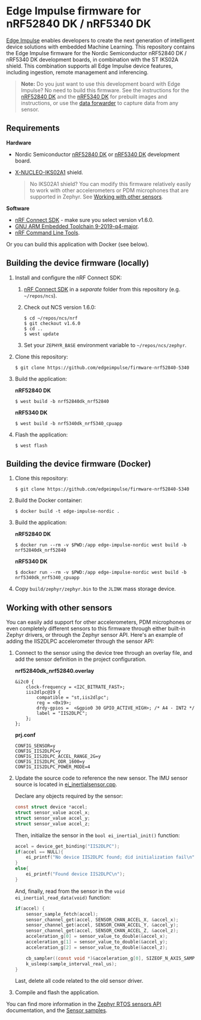 # Edge Impulse firmware for nRF52840 DK / nRF5340 DK

[Edge Impulse](https://www.edgeimpulse.com) enables developers to create the next generation of intelligent device solutions with embedded Machine Learning. This repository contains the Edge Impulse firmware for the Nordic Semiconductor nRF52840 DK / nRF5340 DK development boards, in combination with the ST IKS02A shield. This combination supports all Edge Impulse device features, including ingestion, remote management and inferencing.

> **Note:** Do you just want to use this development board with Edge Impulse? No need to build this firmware. See the instructions for the [nRF52840 DK](https://docs.edgeimpulse.com/docs/nordic-semi-nrf52840-dk) and the [nRF5340 DK](https://docs.edgeimpulse.com/docs/nordic-semi-nrf5340-dk) for prebuilt images and instructions, or use the [data forwarder](https://docs.edgeimpulse.com/docs/cli-data-forwarder) to capture data from any sensor.

## Requirements

**Hardware**

* Nordic Semiconductor [nRF52840 DK](https://docs.edgeimpulse.com/docs/nordic-semi-nrf52840-dk) or [nRF5340 DK](https://docs.edgeimpulse.com/docs/nordic-semi-nrf5340-dk) development board.
* [X-NUCLEO-IKS02A1](https://www.st.com/en/ecosystems/x-nucleo-iks02a1.html) shield.

    > No IKS02A1 shield? You can modify this firmware relatively easily to work with other accelerometers or PDM microphones that are supported in Zephyr. See [Working with other sensors](#working-with-other-sensors).

**Software**

* [nRF Connect SDK](https://www.nordicsemi.com/Software-and-tools/Software/nRF-Connect-SDK) - make sure you select version v1.6.0.
* [GNU ARM Embedded Toolchain 9-2019-q4-major](https://developer.arm.com/tools-and-software/open-source-software/developer-tools/gnu-toolchain/gnu-rm/downloads).
* [nRF Command Line Tools](https://www.nordicsemi.com/Software-and-tools/Development-Tools/nRF-Command-Line-Tools/Download).

Or you can build this application with Docker (see below).

## Building the device firmware (locally)

1. Install and configure the nRF Connect SDK:
    1. [nRF Connect SDK](https://developer.nordicsemi.com/nRF_Connect_SDK/doc/latest/nrf/gs_installing.html) in a *separate* folder from this repository (e.g. `~/repos/ncs`).
    1. Check out NCS version 1.6.0:

        ```
        $ cd ~/repos/ncs/nrf
        $ git checkout v1.6.0
        $ cd ..
        $ west update
        ```

    1. Set your `ZEPHYR_BASE` environment variable to `~/repos/ncs/zephyr`.

1. Clone this repository:

    ```
    $ git clone https://github.com/edgeimpulse/firmware-nrf52840-5340
    ```

1. Build the application:

    **nRF52840 DK**

    ```
    $ west build -b nrf52840dk_nrf52840
    ```

    **nRF5340 DK**

    ```
    $ west build -b nrf5340dk_nrf5340_cpuapp
    ```

1. Flash the application:

    ```
    $ west flash
    ```

## Building the device firmware (Docker)

1. Clone this repository:

    ```
    $ git clone https://github.com/edgeimpulse/firmware-nrf52840-5340
    ```

1. Build the Docker container:

    ```
    $ docker build -t edge-impulse-nordic .
    ```

1. Build the application:


    **nRF52840 DK**

    ```
    $ docker run --rm -v $PWD:/app edge-impulse-nordic west build -b nrf52840dk_nrf52840
    ```

    **nRF5340 DK**

    ```
    $ docker run --rm -v $PWD:/app edge-impulse-nordic west build -b nrf5340dk_nrf5340_cpuapp
    ```

1. Copy `build/zephyr/zephyr.bin` to the `JLINK` mass storage device.

## Working with other sensors

You can easily add support for other accelerometers, PDM microphones or even completely different sensors to this firmware through either built-in Zephyr drivers, or through the Zephyr sensor API. Here's an example of adding the IIS2DLPC accelerometer through the sensor API:

1. Connect to the sensor using the device tree through an overlay file, and add the sensor definition in the project configuration.

    **nrf52840dk_nrf52840.overlay**

    ```
    &i2c0 {
        clock-frequency = <I2C_BITRATE_FAST>;
        iis2dlpc@19 {
            compatible = "st,iis2dlpc";
            reg = <0x19>;
            drdy-gpios =  <&gpio0 30 GPIO_ACTIVE_HIGH>; /* A4 - INT2 */
            label = "IIS2DLPC";
        };
    };
    ```

    **prj.conf**

    ```
    CONFIG_SENSOR=y
    CONFIG_IIS2DLPC=y
    CONFIG_IIS2DLPC_ACCEL_RANGE_2G=y
    CONFIG_IIS2DLPC_ODR_1600=y
    CONFIG_IIS2DLPC_POWER_MODE=4
    ```

2. Update the source code to reference the new sensor. The IMU sensor source is located in [ei_inertialsensor.cpp](edge-impulse/ingestion-sdk-platform/NordicSemi-nrf52/sensors/ei_inertialsensor).

    Declare any objects required by the sensor:

    ```c
    const struct device *accel;
    struct sensor_value accel_x;
    struct sensor_value accel_y;
    struct sensor_value accel_z;
    ```

    Then, initialize the sensor in the `bool ei_inertial_init()` function:

    ```c
    accel = device_get_binding("IIS2DLPC");
    if(accel == NULL){
        ei_printf("No device IIS2DLPC found; did initialization fail\n");
    }
    else{
        ei_printf("Found device IIS2DLPC\n");
    }
    ```

    And, finally, read from the sensor in the `void ei_inertial_read_data(void)` function:

    ```c
    if(accel) {
        sensor_sample_fetch(accel);
        sensor_channel_get(accel, SENSOR_CHAN_ACCEL_X, &accel_x);
        sensor_channel_get(accel, SENSOR_CHAN_ACCEL_Y, &accel_y);
        sensor_channel_get(accel, SENSOR_CHAN_ACCEL_Z, &accel_z);
        acceleration_g[0] = sensor_value_to_double(&accel_x);
        acceleration_g[1] = sensor_value_to_double(&accel_y);
        acceleration_g[2] = sensor_value_to_double(&accel_z);

        cb_sampler((const void *)&acceleration_g[0], SIZEOF_N_AXIS_SAMPLED);
        k_usleep(sample_interval_real_us);
    }
    ```

    Last, delete all code related to the old sensor driver.

3. Compile and flash the application.

You can find more information in the [Zephyr RTOS sensors API](https://developer.nordicsemi.com/nRF_Connect_SDK/doc/1.4.99-dev1/zephyr/reference/peripherals/sensor.html) documentation, and the [Sensor samples](https://developer.nordicsemi.com/nRF_Connect_SDK/doc/1.4.99-dev1/zephyr/samples/sensor/sensor.html).
